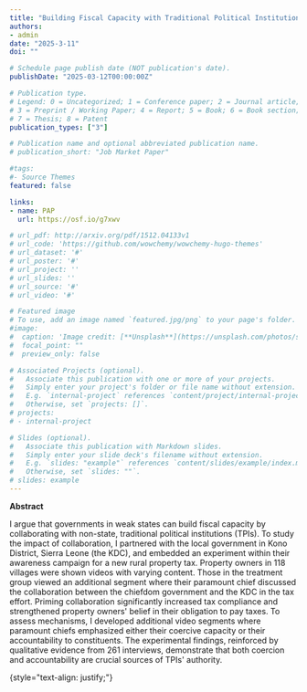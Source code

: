 ```yaml
---
title: "Building Fiscal Capacity with Traditional Political Institutions: Evidence from a Field Experiment and Interviews in Sierra Leone"
authors:
- admin
date: "2025-3-11"
doi: ""

# Schedule page publish date (NOT publication's date).
publishDate: "2025-03-12T00:00:00Z"

# Publication type.
# Legend: 0 = Uncategorized; 1 = Conference paper; 2 = Journal article;
# 3 = Preprint / Working Paper; 4 = Report; 5 = Book; 6 = Book section;
# 7 = Thesis; 8 = Patent
publication_types: ["3"]

# Publication name and optional abbreviated publication name.
# publication_short: "Job Market Paper"

#tags:
#- Source Themes
featured: false

links:
- name: PAP
  url: https://osf.io/g7xwv

# url_pdf: http://arxiv.org/pdf/1512.04133v1
# url_code: 'https://github.com/wowchemy/wowchemy-hugo-themes'
# url_dataset: '#'
# url_poster: '#'
# url_project: ''
# url_slides: ''
# url_source: '#'
# url_video: '#'

# Featured image
# To use, add an image named `featured.jpg/png` to your page's folder. 
#image:
#  caption: 'Image credit: [**Unsplash**](https://unsplash.com/photos/s9CC2SKySJM)'
#  focal_point: ""
#  preview_only: false

# Associated Projects (optional).
#   Associate this publication with one or more of your projects.
#   Simply enter your project's folder or file name without extension.
#   E.g. `internal-project` references `content/project/internal-project/index.md`.
#   Otherwise, set `projects: []`.
# projects:
# - internal-project

# Slides (optional).
#   Associate this publication with Markdown slides.
#   Simply enter your slide deck's filename without extension.
#   E.g. `slides: "example"` references `content/slides/example/index.md`.
#   Otherwise, set `slides: ""`.
# slides: example
---
```


**Abstract** 

I argue that governments in weak states can build fiscal capacity by collaborating with non-state, traditional political institutions (TPIs). To study the impact of collaboration, I partnered with the local government in Kono District, Sierra Leone (the KDC), and embedded an experiment within their awareness campaign for a new rural property tax. Property owners in 118 villages were shown videos with varying content. Those in the treatment group viewed an additional segment where their paramount chief discussed the collaboration between the chiefdom government and the KDC in the tax effort. Priming collaboration significantly increased tax compliance and strengthened property owners' belief in their obligation to pay taxes. To assess mechanisms, I developed additional video segments where paramount chiefs emphasized either their coercive capacity or their accountability to constituents. The experimental findings, reinforced by qualitative evidence from 261 interviews, demonstrate that both coercion and accountability are crucial sources of TPIs' authority.


{style="text-align: justify;"}
